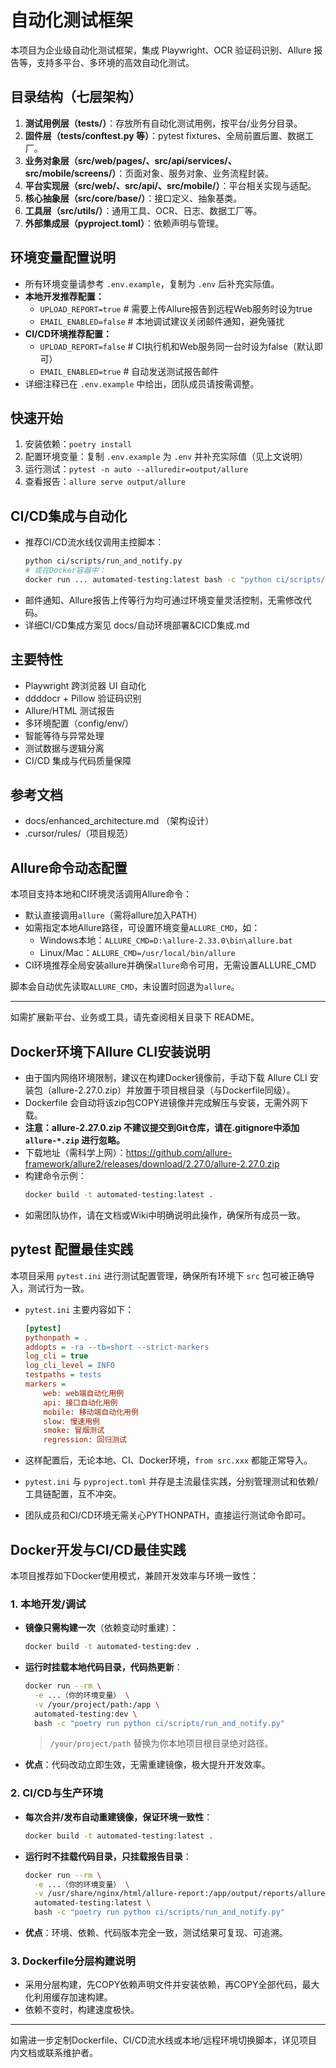 # 自动化测试框架

本项目为企业级自动化测试框架，集成 Playwright、OCR 验证码识别、Allure 报告等，支持多平台、多环境的高效自动化测试。

## 目录结构（七层架构）
1. **测试用例层（tests/）**：存放所有自动化测试用例，按平台/业务分目录。
2. **固件层（tests/conftest.py 等）**：pytest fixtures、全局前置后置、数据工厂。
3. **业务对象层（src/web/pages/、src/api/services/、src/mobile/screens/）**：页面对象、服务对象、业务流程封装。
4. **平台实现层（src/web/、src/api/、src/mobile/）**：平台相关实现与适配。
5. **核心抽象层（src/core/base/）**：接口定义、抽象基类。
6. **工具层（src/utils/）**：通用工具、OCR、日志、数据工厂等。
7. **外部集成层（pyproject.toml）**：依赖声明与管理。

## 环境变量配置说明

- 所有环境变量请参考 `.env.example`，复制为 `.env` 后补充实际值。
- **本地开发推荐配置：**
  - `UPLOAD_REPORT=true`  # 需要上传Allure报告到远程Web服务时设为true
  - `EMAIL_ENABLED=false` # 本地调试建议关闭邮件通知，避免骚扰
- **CI/CD环境推荐配置：**
  - `UPLOAD_REPORT=false` # CI执行机和Web服务同一台时设为false（默认即可）
  - `EMAIL_ENABLED=true`  # 自动发送测试报告邮件
- 详细注释已在 `.env.example` 中给出，团队成员请按需调整。

## 快速开始
1. 安装依赖：`poetry install`
2. 配置环境变量：复制 `.env.example` 为 `.env` 并补充实际值（见上文说明）
3. 运行测试：`pytest -n auto --alluredir=output/allure`
4. 查看报告：`allure serve output/allure`

## CI/CD集成与自动化
- 推荐CI/CD流水线仅调用主控脚本：
  ```bash
  python ci/scripts/run_and_notify.py
  # 或在Docker容器中：
  docker run ... automated-testing:latest bash -c "python ci/scripts/run_and_notify.py"
  ```
- 邮件通知、Allure报告上传等行为均可通过环境变量灵活控制，无需修改代码。
- 详细CI/CD集成方案见 docs/自动环境部署&CICD集成.md

## 主要特性
- Playwright 跨浏览器 UI 自动化
- ddddocr + Pillow 验证码识别
- Allure/HTML 测试报告
- 多环境配置（config/env/）
- 智能等待与异常处理
- 测试数据与逻辑分离
- CI/CD 集成与代码质量保障

## 参考文档
- docs/enhanced_architecture.md （架构设计）
- .cursor/rules/（项目规范）

## Allure命令动态配置

本项目支持本地和CI环境灵活调用Allure命令：
- 默认直接调用`allure`（需将allure加入PATH）
- 如需指定本地Allure路径，可设置环境变量`ALLURE_CMD`，如：
  - Windows本地：`ALLURE_CMD=D:\allure-2.33.0\bin\allure.bat`
  - Linux/Mac：`ALLURE_CMD=/usr/local/bin/allure`
- CI环境推荐全局安装allure并确保`allure`命令可用，无需设置ALLURE_CMD

脚本会自动优先读取`ALLURE_CMD`，未设置时回退为`allure`。

---
如需扩展新平台、业务或工具，请先查阅相关目录下 README。

## Docker环境下Allure CLI安装说明

- 由于国内网络环境限制，建议在构建Docker镜像前，手动下载 Allure CLI 安装包（allure-2.27.0.zip）并放置于项目根目录（与Dockerfile同级）。
- Dockerfile 会自动将该zip包COPY进镜像并完成解压与安装，无需外网下载。
- **注意：allure-2.27.0.zip 不建议提交到Git仓库，请在.gitignore中添加 `allure-*.zip` 进行忽略。**
- 下载地址（需科学上网）：https://github.com/allure-framework/allure2/releases/download/2.27.0/allure-2.27.0.zip
- 构建命令示例：
  ```bash
  docker build -t automated-testing:latest .
  ```
- 如需团队协作，请在文档或Wiki中明确说明此操作，确保所有成员一致。

## pytest 配置最佳实践

本项目采用 `pytest.ini` 进行测试配置管理，确保所有环境下 `src` 包可被正确导入，测试行为一致。

- `pytest.ini` 主要内容如下：

  ```ini
  [pytest]
  pythonpath = .
  addopts = -ra --tb=short --strict-markers
  log_cli = true
  log_cli_level = INFO
  testpaths = tests
  markers =
      web: web端自动化用例
      api: 接口自动化用例
      mobile: 移动端自动化用例
      slow: 慢速用例
      smoke: 冒烟测试
      regression: 回归测试
  ```
- 这样配置后，无论本地、CI、Docker环境，`from src.xxx` 都能正常导入。
- `pytest.ini` 与 `pyproject.toml` 并存是主流最佳实践，分别管理测试和依赖/工具链配置，互不冲突。
- 团队成员和CI/CD环境无需关心PYTHONPATH，直接运行测试命令即可。

## Docker开发与CI/CD最佳实践

本项目推荐如下Docker使用模式，兼顾开发效率与环境一致性：

### 1. 本地开发/调试
- **镜像只需构建一次**（依赖变动时重建）：
  ```bash
  docker build -t automated-testing:dev .
  ```
- **运行时挂载本地代码目录，代码热更新**：
  ```bash
  docker run --rm \
    -e ...（你的环境变量） \
    -v /your/project/path:/app \
    automated-testing:dev \
    bash -c "poetry run python ci/scripts/run_and_notify.py"
  ```
  > `/your/project/path` 替换为你本地项目根目录绝对路径。
- **优点**：代码改动立即生效，无需重建镜像，极大提升开发效率。

### 2. CI/CD与生产环境
- **每次合并/发布自动重建镜像，保证环境一致性**：
  ```bash
  docker build -t automated-testing:latest .
  ```
- **运行时不挂载代码目录，只挂载报告目录**：
  ```bash
  docker run --rm \
    -e ...（你的环境变量） \
    -v /usr/share/nginx/html/allure-report:/app/output/reports/allure-report \
    automated-testing:latest \
    bash -c "poetry run python ci/scripts/run_and_notify.py"
  ```
- **优点**：环境、依赖、代码版本完全一致，测试结果可复现、可追溯。

### 3. Dockerfile分层构建说明
- 采用分层构建，先COPY依赖声明文件并安装依赖，再COPY全部代码，最大化利用缓存加速构建。
- 依赖不变时，构建速度极快。

---
如需进一步定制Dockerfile、CI/CD流水线或本地/远程环境切换脚本，详见项目内文档或联系维护者。
